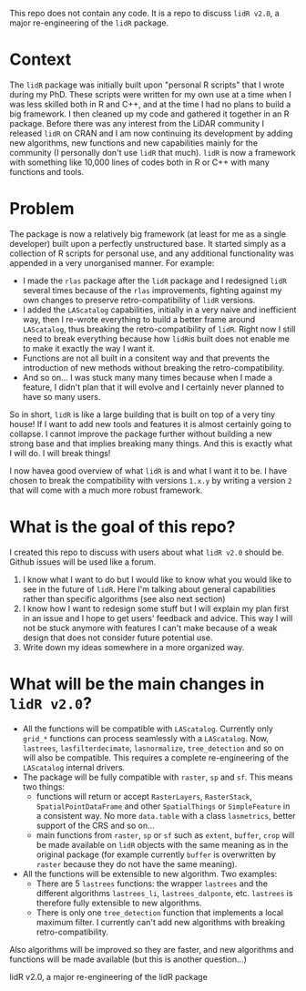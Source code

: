 This repo does not contain any code. It is a repo to discuss `lidR v2.0`, a major re-engineering of the `lidR` package.

# Context

The `lidR` package was initially built upon "personal R scripts" that I wrote during my PhD. These scripts were written for my own use at a time when I was less skilled both in R and C++, and at the time I had no plans to build a big framework. I then cleaned up my code and gathered it together in an R package. Before there was any interest from the LiDAR community I released `lidR` on CRAN and I am now continuing its development by adding new algorithms, new functions and new capabilities mainly for the community (I personally don't use `lidR` that much). `lidR` is now a framework with something like 10,000 lines of codes both in R or C++ with many functions and tools.

# Problem

The package is now a relatively big framework (at least for me as a single developer) built upon a perfectly unstructured base. It started simply as a collection of R scripts for personal use, and any additional functionality was appended in a very unorganised manner. For example:

* I made the `rlas` package after the `lidR` package and I redesigned `lidR` several times because of the `rlas` improvements, fighting against my own changes to preserve retro-compatibility of `lidR` versions.
* I added the `LAScatalog` capabilities, initially in a very naive and inefficient way, then I re-wrote everything to build a better frame around `LAScatalog`, thus breaking the retro-compatibility of `lidR`. Right now I still need to break everything because how `lidR`is built does not enable me to make it exactly the way I want it.
* Functions are not all built in a consitent way and that prevents the introduction of new methods without breaking the retro-compatibility.
* And so on... I was stuck many many times because when I made a feature, I didn't plan that it will evolve and I certainly never planned to have so many users.

So in short, `lidR` is like a large building that is built on top of a very tiny house! If I want to add new tools and features it is almost certainly going to collapse. I cannot improve the package further without building a new strong base and that implies breaking many things. And this is exactly what I will do. I will break things!

I now havea good overview of what `lidR` is and what I want it to be. I have chosen to break the compatibility with versions `1.x.y` by writing a version `2` that will come with a much more robust framework.

# What is the goal of this repo?

I created this repo to discuss with users about what `lidR v2.0` should be. Github issues will be used like a forum.

1. I know what I want to do but I would like to know what you would like to see in the future of `lidR`. Here I'm talking about general capabilities rather than specific algorithms (see also next section)
2. I know how I want to redesign some stuff but I will explain my plan first in an issue and I hope to get users' feedback and advice. This way I will not be stuck anymore with features I can't make because of a weak design that does not consider future potential use.
3. Write down my ideas somewhere in a more organized way.

# What will be the main changes in `lidR v2.0`?

* All the functions will be compatible with `LAScatalog`. Currently only `grid_*` functions can process seamlessly
with a `LAScatalog`. Now, `lastrees`, `lasfilterdecimate`, `lasnormalize`, `tree_detection` and so on will also be compatible. This requires a complete re-engineering of the `LAScatalog` internal drivers.
* The package will be fully compatible with `raster`, `sp` and `sf`. This means two things:
    * functions will return or accept `RasterLayers`, `RasterStack`, `SpatialPointDataFrame` and other `SpatialThings` or `SimpleFeature` in a consistent way. No more `data.table` with a class `lasmetrics`, better support of the CRS and so on...
    * main functions from `raster`, `sp` or `sf` such as `extent`, `buffer`, `crop` will be made available on `lidR` objects with the same meaning as in the original package (for example currently `buffer` is overwritten by `raster` because they do not have the same meaning).
* All the functions will be extensible to new algorithm. Two examples:
    * There are 5 `lastrees` functions: the wrapper `lastrees` and the different algorithms `lastrees_li`, `lastrees_dalponte`, etc. `lastrees` is therefore fully extensible to new algorithms.
    * There is only one `tree_detection` function that implements a local maximum filter. I currently can't add new algorithms with breaking retro-compatibility.
    
Also algorithms will be improved so they are faster, and new algorithms and functions will be made available (but this is another question...)
    

lidR v2.0, a major re-engineering of the lidR package
